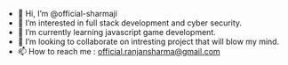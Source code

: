 - 👋 Hi, I’m @official-sharmaji
- 👀 I’m interested in full stack development and cyber security.
- 🌱 I’m currently learning javascript game development.
- 💞️ I’m looking to collaborate on intresting project that will blow my mind.
- 📫 How to reach me : official.ranjansharma@gmail.com

<!---
official-sharmaji/official-sharmaji is a ✨ special ✨ repository because its `README.md` (this file) appears on your GitHub profile.
You can click the Preview link to take a look at your changes.
--->
